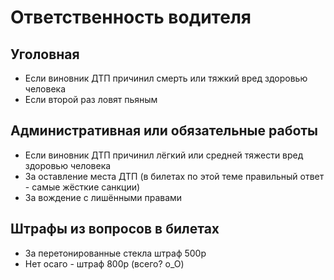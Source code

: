 # Ответственность водителя

## Уголовная
* Если виновник ДТП причинил смерть или тяжкий вред здоровью человека
* Если второй раз ловят пьяным

## Административная или обязательные работы
* Если виновник ДТП причинил лёгкий или средней тяжести вред здоровью человека
* За оставление места ДТП (в билетах по этой теме правильный ответ - самые жёсткие санкции)
* За вождение с лишёнными правами

## Штрафы из вопросов в билетах
* За перетонированные стекла штраф 500р
* Нет осаго - штраф 800р (всего? o_O)
